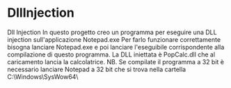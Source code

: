 # DllInjection
Dll Injection
In questo progetto creo un programma per eseguire una DLL injection sull'applicazione Notepad.exe
Per farlo funzionare correttamente bisogna lanciare Notepad.exe e poi lanciare l'eseguibile corrispondente alla compilazione di questo programma.
La DLL iniettata è PopCalc.dll che al caricamento lancia la calcolatrice.
NB. Se compilate il programma a 32 bit è necessario lanciare Notepad a 32 bit che si trova nella cartella C:\Windows\SysWow64\
